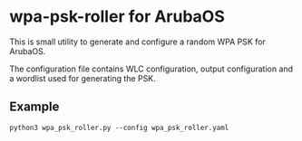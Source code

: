 # wpa-psk-roller for ArubaOS

This is small utility to generate and configure a random WPA PSK for ArubaOS.

The configuration file contains WLC configuration, output configuration and a  wordlist used for generating the PSK.


## Example

    python3 wpa_psk_roller.py --config wpa_psk_roller.yaml
